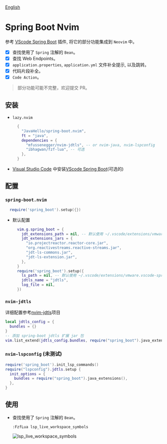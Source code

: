 [English](./README_en.md)

# Spring Boot Nvim

参考 [VScode Spring Boot](https://marketplace.visualstudio.com/items?itemName=vmware.vscode-spring-boot) 插件, 将它的部分功能集成到 `Neovim` 中。

- [x] 查找使用了 `Spring` 注解的 `Bean`。
- [x] 查找 Web Endpoints。
- [x] `application.properties`, `application.yml` 文件补全提示, 以及跳转。
- [x] 代码片段补全。
- [x] `Code Action`。

> 部分功能可能不完整，欢迎提交 PR。

## 安装

- `lazy.nvim`
  ```lua
    {
      "JavaHello/spring-boot.nvim",
      ft = "java",
      dependencies = {
        "mfussenegger/nvim-jdtls", -- or nvim-java, nvim-lspconfig
        "ibhagwan/fzf-lua", -- 可选
      },
    }
  ```
- [Visual Studio Code](https://code.visualstudio.com/) 中安装[VScode Spring Boot](https://marketplace.visualstudio.com/items?itemName=vmware.vscode-spring-boot)(可选的)

## 配置

### `spring-boot.nvim`

```lua
  require('spring_boot').setup({})
```

- 默认配置
  ```lua
    vim.g.spring_boot = {
      jdt_extensions_path = nil, -- 默认使用 ~/.vscode/extensions/vmware.vscode-spring-boot-x.xx.x
      jdt_extensions_jars = {
        "io.projectreactor.reactor-core.jar",
        "org.reactivestreams.reactive-streams.jar",
        "jdt-ls-commons.jar",
        "jdt-ls-extension.jar",
      },
    }
    require('spring_boot').setup({
      ls_path = nil, -- 默认使用 ~/.vscode/extensions/vmware.vscode-spring-boot-x.xx.x
      jdtls_name = "jdtls",
      log_file = nil,
    })
  ```

### `nvim-jdtls`

详细配置参考[nvim-jdtls](https://github.com/mfussenegger/nvim-jdtls)项目

```lua
local jdtls_config = {
  bundles = {}
}
-- 添加 spring-boot jdtls 扩展 jar 包
vim.list_extend(jdtls_config.bundles, require("spring_boot").java_extensions())
```

### `nvim-lspconfig` (未测试)

```lua
require('spring_boot').init_lsp_commands()
require("lspconfig").jdtls.setup {
  init_options = {
    bundles = require("spring_boot").java_extensions(),
  },
}
```

## 使用

- 查找使用了 `Spring` 注解的 `Bean`。
  ```vim
  :FzfLua lsp_live_workspace_symbols
  ```
  ![lsp_live_workspace_symbols](https://javahello.github.io/dev/nvim-lean/images/spring-boot.png)
